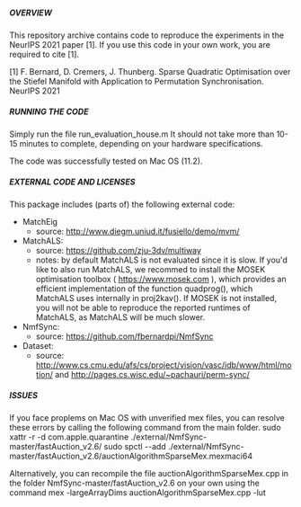 ##### OVERVIEW ##### 
This repository archive contains code to reproduce the experiments in the NeurIPS 2021 paper [1]. If you use this code in your own work, you are required to cite [1].

[1] F. Bernard, D. Cremers, J. Thunberg. Sparse Quadratic Optimisation over the Stiefel Manifold with Application to Permutation Synchronisation. NeurIPS 2021

##### RUNNING THE CODE ##### 
 Simply run the file
     run_evaluation_house.m
It should not take more than 10-15 minutes to complete, depending on your hardware 
specifications.

The code was successfully tested on Mac OS (11.2).


##### EXTERNAL CODE AND LICENSES ##### 
This package includes (parts of) the following external code:
- MatchEig
     - source: http://www.diegm.uniud.it/fusiello/demo/mvm/
- MatchALS: 
     - source: https://github.com/zju-3dv/multiway
     - notes: by default MatchALS is not evaluated since it is slow. If you'd
       like to also run MatchALS, we recommed to install the MOSEK optimisation 
       toolbox ( https://www.mosek.com ), which provides an efficient implementation
       of the function quadprog(), which MatchALS uses internally in proj2kav().
       If MOSEK is not installed, you will not be able to reproduce the reported 
       runtimes of MatchALS, as MatchALS will be much slower.
- NmfSync: 
     - source: https://github.com/fbernardpi/NmfSync
- Dataset:
     - source: http://www.cs.cmu.edu/afs/cs/project/vision/vasc/idb/www/html/motion/ and http://pages.cs.wisc.edu/~pachauri/perm-sync/



##### ISSUES ##### 
If you face proplems on Mac OS with unverified mex files, you can resolve 
these errors by calling the following command from the main folder. 
     sudo xattr -r -d com.apple.quarantine ./external/NmfSync-master/fastAuction_v2.6/
     sudo spctl --add ./external/NmfSync-master/fastAuction_v2.6/auctionAlgorithmSparseMex.mexmaci64

Alternatively, you can recompile the file auctionAlgorithmSparseMex.cpp in 
the folder NmfSync-master/fastAuction_v2.6 on your own using the command
     mex -largeArrayDims auctionAlgorithmSparseMex.cpp -lut